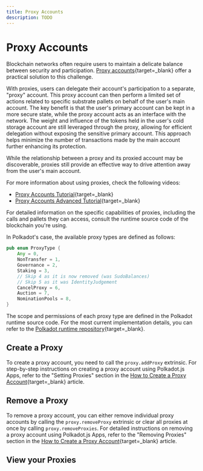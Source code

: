 ```yaml
---
title: Proxy Accounts
description: TODO
---
```


# Proxy Accounts

Blockchain networks often require users to maintain a delicate balance between security and participation. [Proxy accounts](https://wiki.polkadot.network/docs/learn-proxies){target=\_blank} offer a practical solution to this challenge.

With proxies, users can delegate their account's participation to a separate, "proxy" account. This proxy account can then perform a limited set of actions related to specific substrate pallets on behalf of the user's main account. The key benefit is that the user's primary account can be kept in a more secure state, while the proxy account acts as an interface with the network.
The weight and influence of the tokens held in the user's cold storage account are still leveraged through the proxy, allowing for efficient delegation without exposing the sensitive primary account. This approach helps minimize the number of transactions made by the main account further enhancing its protection.

While the relationship between a proxy and its proxied account may be discoverable, proxies still provide an effective way to drive attention away from the user's main account. 

For more information about using proxies, check the following videos:

- [Proxy Accounts Tutorial](https://www.youtube.com/watch?v=1tcygkq52tU){target=\_blank}
- [Proxy Accounts Advanced Tutorial](https://www.youtube.com/watch?v=Qv_nJVcvQr8&t=4437s){target=\_blank}

For detailed information on the specific capabilities of proxies, including the calls and pallets they can access, consult the runtime source code of the blockchain you're using.

In Polkadot's case, the available proxy types are defined as follows:

```rust
pub enum ProxyType {
	Any = 0,
	NonTransfer = 1,
	Governance = 2,
	Staking = 3,
	// Skip 4 as it is now removed (was SudoBalances)
	// Skip 5 as it was IdentityJudgement
	CancelProxy = 6,
	Auction = 7,
	NominationPools = 8,
}
```

The scope and permissions of each proxy type are defined in the Polkadot runtime source code. For the most current implementation details, you can refer to the [Polkadot runtime repository](https://github.com/polkadot-fellows/runtimes/blob/e220854a081f30183999848ce6c11ca62647bcfa/relay/polkadot/src/lib.rs#L1106){target=\_blank}.

## Create a Proxy

To create a proxy account, you need to call the `proxy.addProxy` extrinsic. For step-by-step instructions on creating a proxy account using Polkadot.js Apps, refer to the "Setting Proxies" section in the [How to Create a Proxy Account](https://support.polkadot.network/support/solutions/articles/65000182179-how-to-create-a-proxy-account#Setting-Proxies){target=\_blank} article.

## Remove a Proxy

To remove a proxy account, you can either remove individual proxy accounts by calling the `proxy.removeProxy` extrinsic or clear all proxies at once by calling `proxy.removeProxies`. For detailed instructions on removing a proxy account using Polkadot.js Apps, refer to the "Removing Proxies" section in the [How to Create a Proxy Account](https://support.polkadot.network/support/solutions/articles/65000182179-how-to-create-a-proxy-account#Removing-Proxies){target=\_blank} article.

## View your Proxies